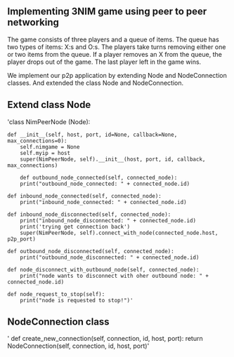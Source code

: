 ## Implementing 3NIM game using peer to peer networking

The game consists of three players and a queue of items. The queue has two types of items: X:s and O:s. The players take turns removing either one or two items from the queue. If a player removes an X from the queue, the player drops out of the game. The last player left in the game wins.

We implement our p2p application by extending Node and NodeConnection classes. And extended the class Node and NodeConnection. 

## Extend class Node

'class NimPeerNode (Node):

    def __init__(self, host, port, id=None, callback=None, max_connections=0):
        self.nimgame = None
        self.myip = host
        super(NimPeerNode, self).__init__(host, port, id, callback, max_connections)

        def outbound_node_connected(self, connected_node):
        print("outbound_node_connected: " + connected_node.id)
        
    def inbound_node_connected(self, connected_node):
        print("inbound_node_connected: " + connected_node.id)

    def inbound_node_disconnected(self, connected_node):
        print("inbound_node_disconnected: " + connected_node.id)
        print('trying get connection back')
        super(NimPeerNode, self).connect_with_node(connected_node.host, p2p_port)

    def outbound_node_disconnected(self, connected_node):
        print("outbound_node_disconnected: " + connected_node.id)
        
    def node_disconnect_with_outbound_node(self, connected_node):
        print("node wants to disconnect with oher outbound node: " + connected_node.id)
        
    def node_request_to_stop(self):
        print("node is requested to stop!")'
    
## NodeConnection class

' def create_new_connection(self, connection, id, host, port):
        return NodeConnection(self, connection, id, host, port)'
